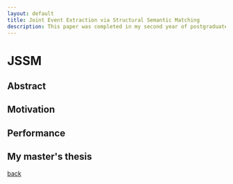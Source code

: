 ```yaml
---
layout: default
title: Joint Event Extraction via Structural Semantic Matching
description: This paper was completed in my second year of postgraduate study but was not published
---
```


# JSSM

## Abstract

## Motivation

## Performance

## My master's thesis

[back](./)

